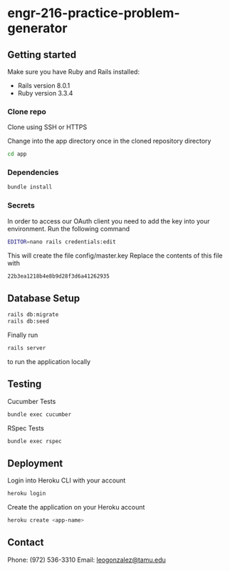# engr-216-practice-problem-generator

## Getting started

Make sure you have Ruby and Rails installed:
- Rails version 8.0.1
- Ruby version 3.3.4

### Clone repo
Clone using SSH or HTTPS

Change into the app directory once in the cloned repository directory
```bash
cd app
```

### Dependencies
```bash
bundle install
```
### Secrets
In order to access our OAuth client you need to add the key into your environment.
Run the following command
```bash
EDITOR=nano rails credentials:edit
```
This will create the file config/master.key
Replace the contents of this file with
```bash
22b3ea1218b4e8b9d28f3d6a41262935
```

## Database Setup
```bash
rails db:migrate
rails db:seed
```
Finally run 
```bash
rails server
```
to run the application locally


## Testing
Cucumber Tests
```bash
bundle exec cucumber
```

RSpec Tests
```bash
bundle exec rspec
```

## Deployment
Login into Heroku CLI with your account
```bash
heroku login
```
Create the application on your Heroku account
```bash
heroku create <app-name>
```


## Contact
Phone: (972) 536-3310
Email: leogonzalez@tamu.edu

